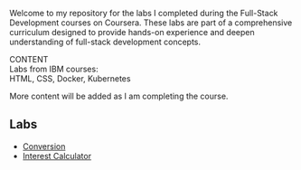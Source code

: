 Welcome to my repository for the labs I completed during the Full-Stack Development courses on Coursera. These labs are part of a comprehensive curriculum designed to provide hands-on experience and deepen understanding of full-stack development concepts.  

CONTENT  
Labs from IBM courses:  
HTML, CSS, Docker, Kubernetes

More content will be added as I am completing the course.

## Labs
- [Conversion](https://divinebi.github.io/fullstack-labs/IBM\JavaScript/conversion/)
- [Interest Calculator](https://divinebi.github.io/fullstack-labs/IBM\JavaScript/interest_calculator/)

